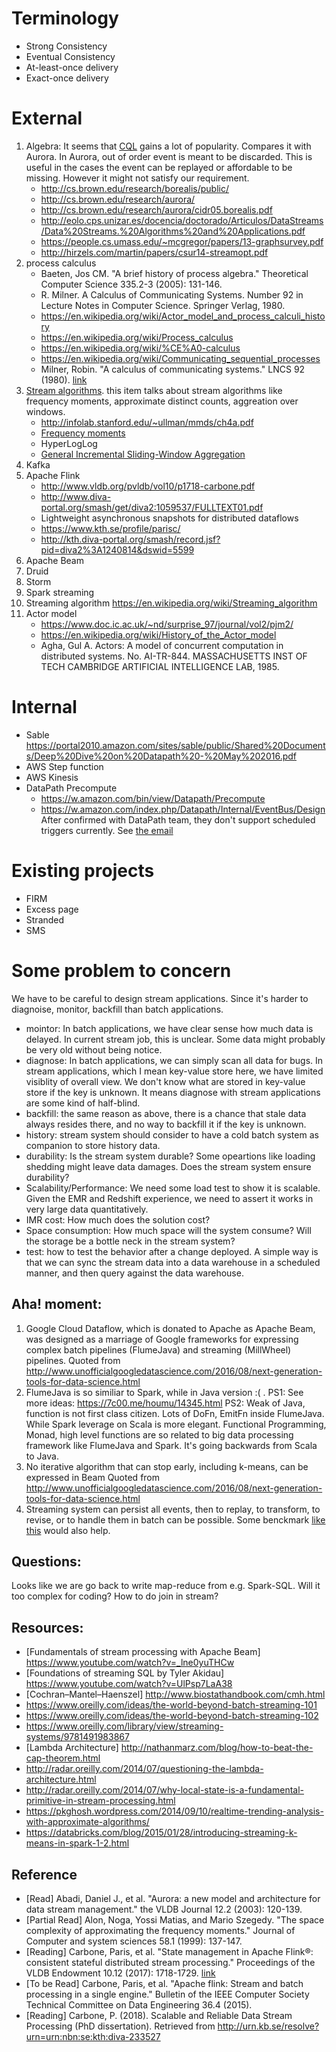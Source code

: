 # Terminology
* Strong Consistency
* Eventual Consistency
* At-least-once delivery
* Exact-once delivery

# External
1. Algebra: It seems that [CQL](https://www.microsoft.com/en-us/research/wp-content/uploads/2016/02/cql.pdf) gains a lot of popularity. Compares it with Aurora. In Aurora, out of order event is meant to be discarded. This is useful in the cases the event can be replayed or affordable to be missing. However it might not satisfy our requirement. 
    * http://cs.brown.edu/research/borealis/public/
    * http://cs.brown.edu/research/aurora/
    * http://cs.brown.edu/research/aurora/cidr05.borealis.pdf
    * http://eolo.cps.unizar.es/docencia/doctorado/Articulos/DataStreams/Data%20Streams.%20Algorithms%20and%20Applications.pdf
    * https://people.cs.umass.edu/~mcgregor/papers/13-graphsurvey.pdf
    * http://hirzels.com/martin/papers/csur14-streamopt.pdf
2. process calculus 
    * Baeten, Jos CM. "A brief history of process algebra." Theoretical Computer Science 335.2-3 (2005): 131-146.
    * R. Milner. A Calculus of Communicating Systems. Number 92 in Lecture Notes in Computer Science. Springer Verlag, 1980.
    * https://en.wikipedia.org/wiki/Actor_model_and_process_calculi_history
    * https://en.wikipedia.org/wiki/Process_calculus
    * https://en.wikipedia.org/wiki/%CE%A0-calculus
    * https://en.wikipedia.org/wiki/Communicating_sequential_processes
    * Milner, Robin. "A calculus of communicating systems." LNCS 92 (1980). [link](https://drive.google.com/open?id=1LGxFKD2nyv0nLDIVYzSZNhcVTg1CdTJP)
3. [Stream algorithms](https://en.wikipedia.org/wiki/Streaming_algorithm). this item talks about stream algorithms like frequency moments, approximate distinct counts, aggreation over windows.
    * http://infolab.stanford.edu/~ullman/mmds/ch4a.pdf
    * [Frequency moments](https://m.tau.ac.il/~nogaa/PDFS/amsz4.pdf)
    * HyperLogLog
    * [General Incremental Sliding-Window Aggregation](http://www.vldb.org/pvldb/vol8/p702-tangwongsan.pdf)
1. Kafka
2. Apache Flink
    * http://www.vldb.org/pvldb/vol10/p1718-carbone.pdf
    * http://www.diva-portal.org/smash/get/diva2:1059537/FULLTEXT01.pdf
    * Lightweight asynchronous snapshots for distributed dataflows
    * https://www.kth.se/profile/parisc/
    * http://kth.diva-portal.org/smash/record.jsf?pid=diva2%3A1240814&dswid=5599
3. Apache Beam
4. Druid
5. Storm
6. Spark streaming
8. Streaming algorithm https://en.wikipedia.org/wiki/Streaming_algorithm
9. Actor model 
    * https://www.doc.ic.ac.uk/~nd/surprise_97/journal/vol2/pjm2/
    * https://en.wikipedia.org/wiki/History_of_the_Actor_model
    * Agha, Gul A. Actors: A model of concurrent computation in distributed systems. No. AI-TR-844. MASSACHUSETTS INST OF TECH CAMBRIDGE ARTIFICIAL INTELLIGENCE LAB, 1985.
# Internal
* Sable
https://portal2010.amazon.com/sites/sable/public/Shared%20Documents/Deep%20Dive%20on%20Datapath%20-%20May%202016.pdf
* AWS Step function
* AWS Kinesis
* DataPath Precompute
    * https://w.amazon.com/bin/view/Datapath/Precompute
    * https://w.amazon.com/index.php/Datapath/Internal/EventBus/Design
    After confirmed with DataPath team, they don't support scheduled triggers currently. See [the email](https://code.amazon.com/packages/Zhihaow_work_notes/blobs/mainline/--/logs/Re-%20Is%20there%20any%20Scheduled%20trigger%20for%20DataPath%20Precompute.eml?download=1)
# Existing projects
* FIRM
* Excess page
* Stranded
* SMS
# Some problem to concern
We have to be careful to design stream applications. Since it's harder to diagnoise, monitor, backfill than batch applications. 
* mointor: In batch applications, we have clear sense how much data is delayed. In current stream job, this is unclear. Some data might probably be very old without being notice.  
* diagnose: In batch applications, we can simply scan all data for bugs. In stream applications, which I mean key-value store here, we have limited visiblity of overall view. We don't know what are stored in key-value store if the key is unknown. It means diagnose with stream applications are some kind of half-blind.
* backfill: the same reason as above, there is a chance that stale data always resides there, and no way to backfill it if the key is unknown.
* history: stream system should consider to have a cold batch system as companion to store history data.
* durability: Is the stream system durable? Some opeartions like loading shedding might leave data damages. Does the stream system ensure durability? 
* Scalability/Performance: We need some load test to show it is scalable. Given the EMR and Redshift experience, we need to assert it works in very large data quantitatively.
* IMR cost: How much does the solution cost?
* Space consumption: How much space will the system consume? Will the storage be a bottle neck in the stream system?
* test: how to test the behavior after a change deployed. A simple way is that we can sync the stream data into a data warehouse in a scheduled manner, and then query against the data warehouse.
## Aha! moment:
1. Google Cloud Dataflow, which is donated to Apache as Apache Beam, was designed as a marriage of Google frameworks for expressing complex batch pipelines (FlumeJava) and streaming (MillWheel) pipelines.
    Quoted from http://www.unofficialgoogledatascience.com/2016/08/next-generation-tools-for-data-science.html
2. FlumeJava is so similiar to Spark, while in Java version :( .
    PS1: See more ideas: https://7c00.me/houmu/14345.html
    PS2: Weak of Java, function is not first class citizen. Lots of DoFn, EmitFn inside FlumeJava. While Spark leverage on Scala is more elegant. Functional Programming, Monad, high level functions are so related to big data processing framework like FlumeJava and Spark. It's going backwards from Scala to Java.
3. No iterative algorithm that can stop early, including k-means, can be expressed in Beam
    Quoted from http://www.unofficialgoogledatascience.com/2016/08/next-generation-tools-for-data-science.html
4. Streaming system can persist all events, then to replay, to transform, to revise, or to handle them in batch can be possible. Some benckmark [like this](https://ieeexplore.ieee.org/abstract/document/7841533) would also help.
## Questions:
Looks like we are go back to write map-reduce from e.g. Spark-SQL. Will it too complex for coding?
How to do join in stream?
## Resources:
* [Fundamentals of stream processing with Apache Beam] https://www.youtube.com/watch?v=_lne0yuTHCw
* [Foundations of streaming SQL by Tyler Akidau] https://www.youtube.com/watch?v=UlPsp7LaA38
* [Cochran–Mantel–Haenszel] http://www.biostathandbook.com/cmh.html
* https://www.oreilly.com/ideas/the-world-beyond-batch-streaming-101
* https://www.oreilly.com/ideas/the-world-beyond-batch-streaming-102
* https://www.oreilly.com/library/view/streaming-systems/9781491983867
* [Lambda Architecture] http://nathanmarz.com/blog/how-to-beat-the-cap-theorem.html
* http://radar.oreilly.com/2014/07/questioning-the-lambda-architecture.html
* http://radar.oreilly.com/2014/07/why-local-state-is-a-fundamental-primitive-in-stream-processing.html
* https://pkghosh.wordpress.com/2014/09/10/realtime-trending-analysis-with-approximate-algorithms/
* https://databricks.com/blog/2015/01/28/introducing-streaming-k-means-in-spark-1-2.html

## Reference
* [Read] Abadi, Daniel J., et al. "Aurora: a new model and architecture for data stream management." the VLDB Journal 12.2 (2003): 120-139.
* [Partial Read] Alon, Noga, Yossi Matias, and Mario Szegedy. "The space complexity of approximating the frequency moments." Journal of Computer and system sciences 58.1 (1999): 137-147.
* [Reading] Carbone, Paris, et al. "State management in Apache Flink®: consistent stateful distributed stream processing." Proceedings of the VLDB Endowment 10.12 (2017): 1718-1729. [link](http://www.vldb.org/pvldb/vol10/p1718-carbone.pdf)
* [To be Read] Carbone, Paris, et al. "Apache flink: Stream and batch processing in a single engine." Bulletin of the IEEE Computer Society Technical Committee on Data Engineering 36.4 (2015). 
* [Reading] Carbone, P. (2018). Scalable and Reliable Data Stream Processing (PhD dissertation). Retrieved from http://urn.kb.se/resolve?urn=urn:nbn:se:kth:diva-233527

